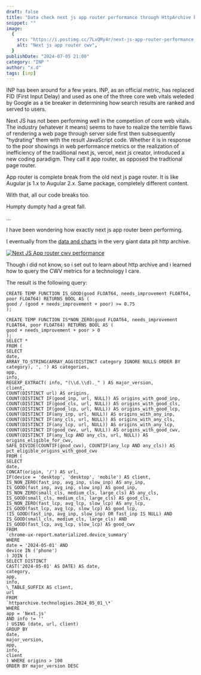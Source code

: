 ```yaml
---
draft: false
title: "Data check next js app router performance through HttpArchive big query"
snippet: ""
image:
  {
    src: "https://i.postimg.cc/7LxQMy4r/next-js-app-router-performance.png",
    alt: "Next js app router cwv",
  }
publishDate: "2024-07-05 21:00"
category: "INP "
author: "x.d"
tags: [inp]
---
```


INP has been around for a few years. INP, as an official metric, has replaced FID (First Input Delay) and used as one of the three core web vitals weleded by Google as a tie breaker in determining how search results are ranked and served to users.

Next JS has not been performing well in the competiion of core web vitals. The industry (whatever it means) seems to have to realize the terrible flaws of rendering a web page through server side first then subsequently "hydrating" them with the result JavaScript code. Whether it is in response to the poor showings in web performance metrics or the realization of inefficiency of the traditional next js, vercel, next js creator, introduced a new coding paradigm. They call it app router, as opposed the tradtional page router.

App router is complete break from the old next js page router. It is like Augular js 1.x to Augular 2.x. Same package, completely different content.

With that, all our code breaks too.

Humpty dumpty had a great fall.

...

I have been wondering how exactly next js app router been performing.

I eventually from the [data and charts](https://lookerstudio.google.com/u/0/reporting/55bc8fad-44c2-4280-aa0b-5f3f0cd3d2be/page/[…]580Next.js%25EE%2580%2580Next.js%2520App%2520Router%22%7D) in the very giant data pit http archive.

[![Next JS App router cwv performance](https://i.postimg.cc/7LxQMy4r/next-js-app-router-performance.png)](https://i.postimg.cc/7LxQMy4r)

Though i did not know, so i set out to learn about http archive and i learned how to query the CWV metrics for a technology I care.

The result is the following query:

```
CREATE TEMP FUNCTION IS_GOOD(good FLOAT64, needs_improvement FLOAT64, poor FLOAT64) RETURNS BOOL AS (
good / (good + needs_improvement + poor) >= 0.75
);

CREATE TEMP FUNCTION IS*NON_ZERO(good FLOAT64, needs_improvement FLOAT64, poor FLOAT64) RETURNS BOOL AS (
good + needs_improvement + poor > 0
);
SELECT *
FROM (
SELECT
date,
ARRAY_TO_STRING(ARRAY_AGG(DISTINCT category IGNORE NULLS ORDER BY category), ', ') AS categories,
app,
info,
REGEXP_EXTRACT( info, "(\\d.\\d)._" ) AS major_version,
client,
COUNT(DISTINCT url) AS origins,
COUNT(DISTINCT IF(good_inp, url, NULL)) AS origins_with_good_inp,
COUNT(DISTINCT IF(good_cls, url, NULL)) AS origins_with_good_cls,
COUNT(DISTINCT IF(good_lcp, url, NULL)) AS origins_with_good_lcp,
COUNT(DISTINCT IF(any_inp, url, NULL)) AS origins_with_any_inp,
COUNT(DISTINCT IF(any_cls, url, NULL)) AS origins_with_any_cls,
COUNT(DISTINCT IF(any_lcp, url, NULL)) AS origins_with_any_lcp,
COUNT(DISTINCT IF(good_cwv, url, NULL)) AS origins_with_good_cwv,
COUNT(DISTINCT IF(any_lcp AND any_cls, url, NULL)) AS origins_eligible_for_cwv,
SAFE_DIVIDE(COUNTIF(good_cwv), COUNTIF(any_lcp AND any_cls)) AS pct_eligible_origins_with_good_cwv
FROM (
SELECT
date,
CONCAT(origin, '/') AS url,
IF(device = 'desktop', 'desktop', 'mobile') AS client,
IS_NON_ZERO(fast_inp, avg_inp, slow_inp) AS any_inp,
IS_GOOD(fast_inp, avg_inp, slow_inp) AS good_inp,
IS_NON_ZERO(small_cls, medium_cls, large_cls) AS any_cls,
IS_GOOD(small_cls, medium_cls, large_cls) AS good_cls,
IS_NON_ZERO(fast_lcp, avg_lcp, slow_lcp) AS any_lcp,
IS_GOOD(fast_lcp, avg_lcp, slow_lcp) AS good_lcp,
(IS_GOOD(fast_inp, avg_inp, slow_inp) OR fast_inp IS NULL) AND
IS_GOOD(small_cls, medium_cls, large_cls) AND
IS_GOOD(fast_lcp, avg_lcp, slow_lcp) AS good_cwv
FROM
`chrome-ux-report.materialized.device_summary`
WHERE
date = '2024-05-01' AND
device IN ('phone')
) JOIN (
SELECT DISTINCT
CAST('2024-05-01' AS DATE) AS date,
category,
app,
info,
\_TABLE_SUFFIX AS client,
url
FROM
`httparchive.technologies.2024_05_01_\*`
WHERE
app = 'Next.js'
AND info != ''
) USING (date, url, client)
GROUP BY
date,
major_version,
app,
info,
client
) WHERE origins > 100
ORDER BY major_version DESC
```
